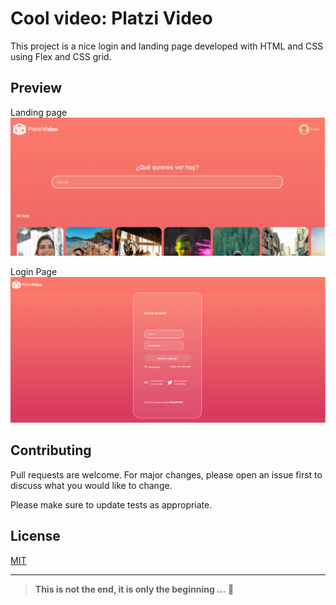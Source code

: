 # Cool video: Platzi Video

This project is a nice login and landing page developed with HTML and CSS using Flex and CSS grid.

## Preview
Landing page
![](https://github.com/chrisogeek/Platzi-Video/blob/master/Platzi%20Video.png)

Login Page
![](https://github.com/chrisogeek/Platzi-Video/blob/master/Platzi%20Video-login.png)
## Contributing
Pull requests are welcome. For major changes, please open an issue first to discuss what you would like to change.

Please make sure to update tests as appropriate.

## License
[MIT](https://choosealicense.com/licenses/mit/)



------------


> **This is not the end, it is only the beginning ...**  :dragon_face:
